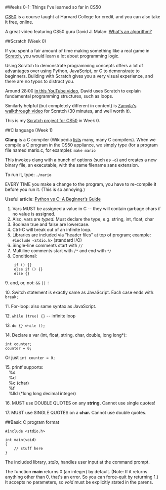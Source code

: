#Weeks 0-1: Things I've learned so far in CS50

[CS50](https://courses.edx.org/courses/HarvardX/CS50x3/2015/info) is a course taught at Harvard College for credit, and you can also take it free, online.

A great video featuring CS50 guru David J. Malan: [What's an algorithm?](http://ed.ted.com/lessons/your-brain-can-solve-algorithms-david-j-malan)

##Scratch (Week 0)

If you spent a fair amount of time making something like a real game in [Scratch](http://scratch.mit.edu/), you would learn a lot about programming logic.

Using Scratch to demonstrate programming concepts offers a lot of advantages over using Python, JavaScript, or C to demonstrate to beginners. Building with Scratch gives you a very visual experience, and there are no typos to distract you.

Around 28:00 [in this YouTube video](https://www.youtube.com/watch?v=KUB-aJXquUA), David uses Scratch to explain fundamental programming structures, such as loops.

Similarly helpful (but completely different in content) is [Zamyla's walkthrough video](https://www.youtube.com/watch?v=697pD31GCZg) for Scratch (30 minutes, and well worth it).

This is my [Scratch project for CS50](http://scratch.mit.edu/projects/39618420/) in Week 0.

##C language (Week 1)

**Clang** is a C compiler (Wikipedia [lists](http://en.wikipedia.org/wiki/List_of_compilers) many, many C compilers). When we compile a C program in the CS50 appliance, we simply type (for a program file named mario.c, for example): `make mario`

This invokes clang with a bunch of options (such as `-o`) and creates a new binary file, an executable, with the same filename sans extension.

To run it, type: `./mario`

EVERY TIME you make a change to the program, you have to re-compile it before you run it. (This is so annoying.)

Useful article: [Python vs C: A Beginner’s Guide](https://www.udemy.com/blog/python-vs-c/)

1. Vars MUST be assigned a value in C -- they will contain garbage chars if no value is assigned.
2. Also, vars are *typed.* Must declare the type, e.g. string, int, float, char
3. Boolean true and false are lowercase.
4. Ctrl-C will break out of an infinite loop.
5. Libraries are included via "header files" at top of program; example: `#include <stdio.h>` (standard I/O)
6. Single-line comments start with `//`
7. Multiline comments start with `/*` and end with `*/`
8. Conditional: 

```
    if () {}
    else if () {}
    else {}
```

9\. and, or, not: `&&` `||` `!`

10\. Switch statement is exactly same as JavaScript. Each case ends with: `break;`

11\. For-loop: also same syntax as JavaScript.

12\. `while (true) {}` -- infinite loop

13\. `do {} while ();`

14\. Declare a var (int, float, string, char, double, long long*):

```
int counter;
counter = 0;
```

Or just `int counter = 0;`

15\. printf supports:<br>
&nbsp;&nbsp;&nbsp;%s<br>
&nbsp;&nbsp;&nbsp;%d<br>
&nbsp;&nbsp;&nbsp;%c (char)<br>
&nbsp;&nbsp;&nbsp;%f<br>
&nbsp;&nbsp;&nbsp;%lld (*long long decimal integer)

16\. MUST use DOUBLE QUOTES on any **string.** Cannot use single quotes!

17\. MUST use SINGLE QUOTES on a **char.** Cannot use double quotes.

##Basic C program format

```
#include <stdio.h>

int main(void)
{
    // stuff here
}

```

The included library, *stdio,* handles user input at the command prompt.

The function **main** returns 0 (an integer) by default. (Note: If it returns anything other than 0, that's an error. So you can force-quit by returning 1.) It accepts no parameters, so *void* must be explicitly stated in the parens. 
